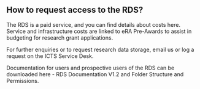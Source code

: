 ## How to request access to the RDS?

The RDS is a paid service, and you can find details about costs here. Service and infrastructure costs are linked to eRA Pre-Awards to assist in budgeting for research grant applications.

For further enquiries or to request research data storage, email us or log a request on the ICTS Service Desk.

Documentation for users and prospective users of the RDS can be downloaded here - RDS Documentation V1.2 and Folder Structure and Permissions.   
